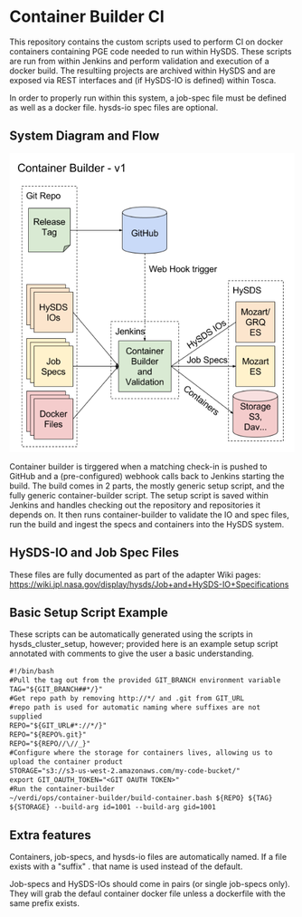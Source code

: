 # Container Builder CI

This repository contains the custom scripts used to perform CI on docker containers containing PGE code needed to run within HySDS. These
scripts are run from within Jenkins and perform validation and execution of a docker build. The resultiing projects are archived within
HySDS and are exposed via REST interfaces and (if HySDS-IO is defined) within Tosca.

In order to properly run within this system, a job-spec file must be defined as well as a docker file. hysds-io spec files are optional.

## System Diagram and Flow

![Container Builder Flow](docs/cb.png "Container Builder Flow")

Container builder is tirggered when a matching check-in is pushed to GitHub and a (pre-configured) webhook calls back to Jenkins starting
the build.  The build comes in 2 parts, the mostly generic setup script, and the fully generic container-builder script. The setup script
is saved within Jenkins and handles checking out the repository and repositories it depends on. It then runs container-builder to validate
the IO and spec files, run the build and ingest the specs and containers into the HySDS system.

## HySDS-IO and Job Spec Files

These files are fully documented as part of the adapter Wiki pages: https://wiki.jpl.nasa.gov/display/hysds/Job+and+HySDS-IO+Specifications

## Basic Setup Script Example

These scripts can be automatically generated using the scripts in hysds_cluster_setup, however; provided here is an example setup script
annotated with comments to give the user a basic understanding.

```
#!/bin/bash
#Pull the tag out from the provided GIT_BRANCH environment variable
TAG="${GIT_BRANCH##*/}"
#Get repo path by removing http://*/ and .git from GIT_URL
#repo path is used for automatic naming where suffixes are not supplied
REPO="${GIT_URL#*://*/}"
REPO="${REPO%.git}"
REPO="${REPO//\//_}"
#Configure where the storage for containers lives, allowing us to upload the container product
STORAGE="s3://s3-us-west-2.amazonaws.com/my-code-bucket/"
export GIT_OAUTH_TOKEN="<GIT OAUTH TOKEN>"
#Run the container-builder
~/verdi/ops/container-builder/build-container.bash ${REPO} ${TAG} ${STORAGE} --build-arg id=1001 --build-arg gid=1001
```

## Extra features

Containers, job-specs, and hysds-io files are automatically named. If a file exists with a "suffix" .<name> that name is used instead of
the default.

Job-specs and HySDS-IOs should come in pairs (or single job-specs only). They will grab the defaul container docker file unless a dockerfile
with the same prefix exists.
